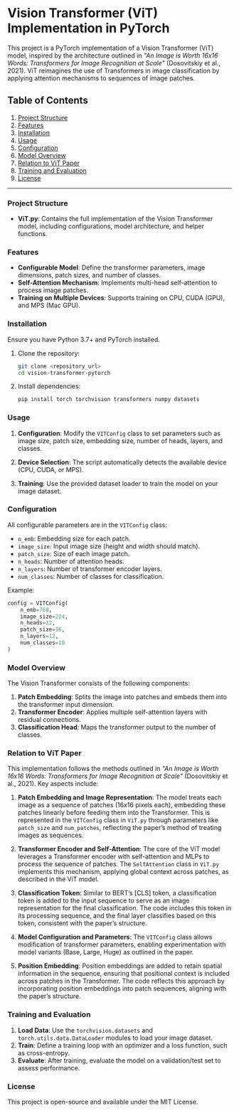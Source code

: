 
# Vision Transformer (ViT) Implementation in PyTorch

This project is a PyTorch implementation of a Vision Transformer (ViT) model, inspired by the architecture outlined in *"An Image is Worth 16x16 Words: Transformers for Image Recognition at Scale"* (Dosovitskiy et al., 2021). ViT reimagines the use of Transformers in image classification by applying attention mechanisms to sequences of image patches.

## Table of Contents

1. [Project Structure](#project-structure)
2. [Features](#features)
3. [Installation](#installation)
4. [Usage](#usage)
5. [Configuration](#configuration)
6. [Model Overview](#model-overview)
7. [Relation to ViT Paper](#relation-to-vit-paper)
8. [Training and Evaluation](#training-and-evaluation)
9. [License](#license)

---

### Project Structure

- **ViT.py**: Contains the full implementation of the Vision Transformer model, including configurations, model architecture, and helper functions.

### Features

- **Configurable Model**: Define the transformer parameters, image dimensions, patch sizes, and number of classes.
- **Self-Attention Mechanism**: Implements multi-head self-attention to process image patches.
- **Training on Multiple Devices**: Supports training on CPU, CUDA (GPU), and MPS (Mac GPU).

### Installation

Ensure you have Python 3.7+ and PyTorch installed.

1. Clone the repository:
   ```bash
   git clone <repository_url>
   cd vision-transformer-pytorch
   ```

2. Install dependencies:
   ```bash
   pip install torch torchvision transformers numpy datasets
   ```

### Usage

1. **Configuration**: Modify the `VITConfig` class to set parameters such as image size, patch size, embedding size, number of heads, layers, and classes.

2. **Device Selection**: The script automatically detects the available device (CPU, CUDA, or MPS).

3. **Training**: Use the provided dataset loader to train the model on your image dataset.

### Configuration

All configurable parameters are in the `VITConfig` class:

- `n_emb`: Embedding size for each patch.
- `image_size`: Input image size (height and width should match).
- `patch_size`: Size of each image patch.
- `n_heads`: Number of attention heads.
- `n_layers`: Number of transformer encoder layers.
- `num_classes`: Number of classes for classification.

Example:
```python
config = VITConfig(
    n_emb=768,
    image_size=224,
    n_heads=12,
    patch_size=16,
    n_layers=12,
    num_classes=10
)
```

### Model Overview

The Vision Transformer consists of the following components:

1. **Patch Embedding**: Splits the image into patches and embeds them into the transformer input dimension.
2. **Transformer Encoder**: Applies multiple self-attention layers with residual connections.
3. **Classification Head**: Maps the transformer output to the number of classes.

### Relation to ViT Paper

This implementation follows the methods outlined in *"An Image is Worth 16x16 Words: Transformers for Image Recognition at Scale"* (Dosovitskiy et al., 2021). Key aspects include:

1. **Patch Embedding and Image Representation**: The model treats each image as a sequence of patches (16x16 pixels each), embedding these patches linearly before feeding them into the Transformer. This is represented in the `VITConfig` class in `ViT.py` through parameters like `patch_size` and `num_patches`, reflecting the paper’s method of treating images as sequences.

2. **Transformer Encoder and Self-Attention**: The core of the ViT model leverages a Transformer encoder with self-attention and MLPs to process the sequence of patches. The `SelfAttention` class in `ViT.py` implements this mechanism, applying global context across patches, as described in the ViT model.

3. **Classification Token**: Similar to BERT’s [CLS] token, a classification token is added to the input sequence to serve as an image representation for the final classification. The code includes this token in its processing sequence, and the final layer classifies based on this token, consistent with the paper’s structure.

4. **Model Configuration and Parameters**: The `VITConfig` class allows modification of transformer parameters, enabling experimentation with model variants (Base, Large, Huge) as outlined in the paper.

5. **Position Embedding**: Position embeddings are added to retain spatial information in the sequence, ensuring that positional context is included across patches in the Transformer. The code reflects this approach by incorporating position embeddings into patch sequences, aligning with the paper’s structure.

### Training and Evaluation

1. **Load Data**: Use the `torchvision.datasets` and `torch.utils.data.DataLoader` modules to load your image dataset.
2. **Train**: Define a training loop with an optimizer and a loss function, such as cross-entropy.
3. **Evaluate**: After training, evaluate the model on a validation/test set to assess performance.

### License

This project is open-source and available under the MIT License.
